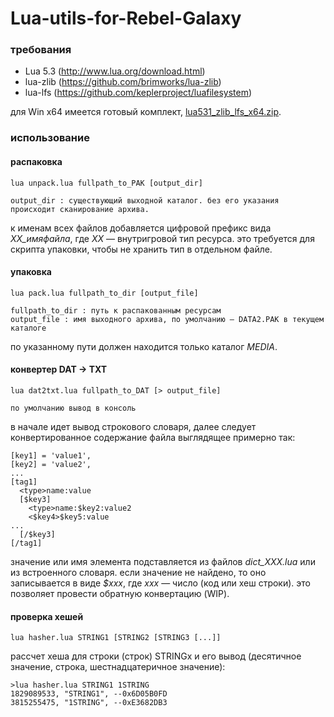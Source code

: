 # Lua-utils-for-Rebel-Galaxy

### требования
* Lua 5.3 (http://www.lua.org/download.html)
* lua-zlib (https://github.com/brimworks/lua-zlib)
* lua-lfs (https://github.com/keplerproject/luafilesystem)

для Win x64 имеется готовый комплект, [lua531_zlib_lfs_x64.zip](https://mega.nz/#!2wYmkRJK!iQvJd-n7zsm2z6nMhBhVM22I4I77EY7AbPUng_ikjlI).

### использование

#### распаковка
````
lua unpack.lua fullpath_to_PAK [output_dir]

output_dir : существующий выходной каталог. без его указания происходит сканирование архива.
````
к именам всех файлов добавляется цифровой префикс вида *XX_имяфайла*, где *XX* — внутригровой тип ресурса. это требуется для скрипта упаковки, чтобы не хранить тип в отдельном файле.

#### упаковка
````
lua pack.lua fullpath_to_dir [output_file]

fullpath_to_dir : путь к распакованным ресурсам
output_file : имя выходного архива, по умолчанию — DATA2.PAK в текущем каталоге
````
по указанному пути должен находится только каталог *MEDIA*.

#### конвертер DAT -> TXT
````
lua dat2txt.lua fullpath_to_DAT [> output_file]

по умолчанию вывод в консоль
````
в начале идет вывод строкового словаря, далее следует конвертированное содержание файла выглядящее примерно так:
````
[key1] = 'value1',
[key2] = 'value2',
...
[tag1]
  <type>name:value
  [$key3]
    <type>name:$key2:value2
    <$key4>$key5:value
...
  [/$key3]
[/tag1]
````
значение или имя элемента подставляется из файлов *dict_XXX.lua* или из встроенного словаря. если значение не найдено, то оно записывается в виде *$xxx*, где *xxx* — число (код или хеш строки). это позволяет провести обратную конвертацию (WIP).

#### проверка хешей
````
lua hasher.lua STRING1 [STRING2 [STRING3 [...]]
````
рассчет хеша для строки (строк) STRINGx и его вывод (десятичное значение, строка, шестнадцатеричное значение):
````
>lua hasher.lua STRING1 1STRING
1829089533, "STRING1", --0x6D05B0FD
3815255475, "1STRING", --0xE3682DB3
````
